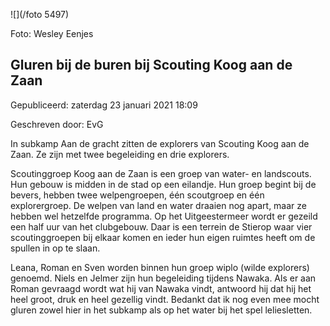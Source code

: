 


![](/foto 5497)


 Foto: Wesley Eenjes
 

Gluren bij de buren bij Scouting Koog aan de Zaan
--------------------------------------------------





 Gepubliceerd: zaterdag 23 januari 2021 18:09
   

 Geschreven door: EvG
   




 In subkamp Aan de gracht zitten de explorers van Scouting Koog aan de Zaan. Ze zijn met twee begeleiding en drie explorers.
 



 Scoutinggroep Koog aan de Zaan is een groep van water- en landscouts. Hun gebouw is midden in de stad op een eilandje. Hun groep begint bij de bevers, hebben twee welpengroepen, één scoutgroep en één explorergroep. De welpen van land en water draaien nog apart, maar ze hebben wel hetzelfde programma. Op het Uitgeestermeer wordt er gezeild een half uur van het clubgebouw. Daar is een terrein de Stierop waar vier scoutinggroepen bij elkaar komen en ieder hun eigen ruimtes heeft om de spullen in op te slaan.
 



 Leana, Roman en Sven worden binnen hun groep wiplo (wilde explorers) genoemd. Niels en Jelmer zijn hun begeleiding tijdens Nawaka. Als er aan Roman gevraagd wordt wat hij van Nawaka vindt, antwoord hij dat hij het heel groot, druk en heel gezellig vindt. Bedankt dat ik nog even mee mocht gluren zowel hier in het subkamp als op het water bij het spel leliesletten.
 




